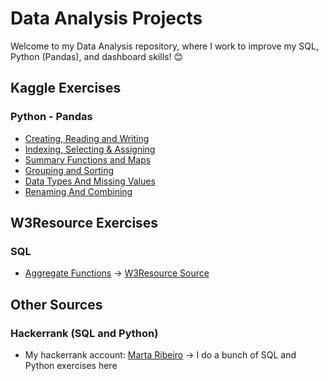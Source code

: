 # Data Analysis Projects

Welcome to my Data Analysis repository, where I work to improve my SQL, Python (Pandas), and dashboard skills! 😊

## Kaggle Exercises

### Python - Pandas

* [Creating, Reading and Writing](KaggleExercises/exercise-creating-reading-and-writing.ipynb)
* [Indexing, Selecting & Assigning](KaggleExercises/exercise-indexing-selecting-assigning.ipynb)
* [Summary Functions and Maps](KaggleExercises/exercise-summary-functions-and-maps.ipynb)
* [Grouping and Sorting](KaggleExercises/exercise-grouping-and-sorting.ipynb)
* [Data Types And Missing Values](KaggleExercises/exercise-data-types-and-missing-values.ipynb)
* [Renaming And Combining](KaggleExercises/exercise-renaming-and-combining.ipynb)

## W3Resource Exercises

### SQL

* [Aggregate Functions](SQLExercises/AggregateFunctions) -> [W3Resource Source](https://www.w3resource.com/sql-exercises/sql-aggregate-functions.php)

## Other Sources

### Hackerrank (SQL and Python)

* My hackerrank account: [Marta Ribeiro](https://www.hackerrank.com/profile/iammartaribeiro) -> I do a bunch of SQL and Python exercises here
